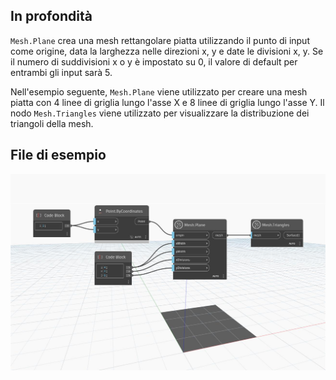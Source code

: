 ## In profondità
`Mesh.Plane` crea una mesh rettangolare piatta utilizzando il punto di input come origine, data la larghezza nelle direzioni x, y e date le divisioni x, y. Se il numero di suddivisioni x o y è impostato su 0, il valore di default per entrambi gli input sarà 5.

Nell'esempio seguente, `Mesh.Plane` viene utilizzato per creare una mesh piatta con 4 linee di griglia lungo l'asse X e 8 linee di griglia lungo l'asse Y. Il nodo `Mesh.Triangles` viene utilizzato per visualizzare la distribuzione dei triangoli della mesh.

## File di esempio

![Example](./Autodesk.DesignScript.Geometry.Mesh.Plane_img.jpg)
